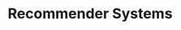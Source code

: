 ---
layout: distill
it_title:
title: Recommender Systems
university: Department of General Psychology, University of Padova
course: Tools and applications of machine learning - Ph.D. in Brain, Mind and Computer Science
site: http://hit.psy.unipd.it/tools-and-applications-machine-learning
years: [2019/20,2020/21,2021/22]
last_year: 2022
category: lectures
---